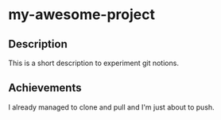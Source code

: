 # my-awesome-project

## Description
This is a short description to experiment git notions.

## Achievements 
I already managed to clone and pull and I'm just about to push.
